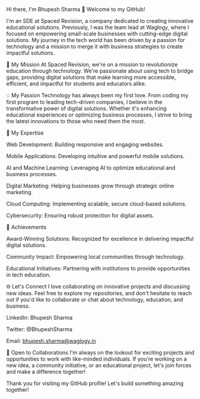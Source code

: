 
Hi there, I'm Bhupesh Sharma 👋 Welcome to my GitHub!

I'm an SDE at Spaced Revision, a company dedicated to creating innovative educational solutions. Previously, I was the team lead at Waglogy, where I focused on empowering small-scale businesses with cutting-edge digital solutions. My journey in the tech world has been driven by a passion for technology and a mission to merge it with business strategies to create impactful solutions.

🚀 My Mission
At Spaced Revision, we're on a mission to revolutionize education through technology. We're passionate about using tech to bridge gaps, providing digital solutions that make learning more accessible, efficient, and impactful for students and educators alike.

💡 My Passion
Technology has always been my first love. From coding my first program to leading tech-driven companies, I believe in the transformative power of digital solutions. Whether it's enhancing educational experiences or optimizing business processes, I strive to bring the latest innovations to those who need them the most.

🔧 My Expertise

Web Development: Building responsive and engaging websites.

Mobile Applications: Developing intuitive and powerful mobile solutions.

AI and Machine Learning: Leveraging AI to optimize educational and business processes.

Digital Marketing: Helping businesses grow through strategic online marketing.

Cloud Computing: Implementing scalable, secure cloud-based solutions.

Cybersecurity: Ensuring robust protection for digital assets.

🌟 Achievements

Award-Winning Solutions: Recognized for excellence in delivering impactful digital solutions.

Community Impact: Empowering local communities through technology.

Educational Initiatives: Partnering with institutions to provide opportunities in tech education.

🌐 Let's Connect
I love collaborating on innovative projects and discussing new ideas. Feel free to explore my repositories, and don't hesitate to reach out if you'd like to collaborate or chat about technology, education, and business.

LinkedIn: Bhupesh Sharma

Twitter: @BhupeshSharma

Email: bhupesh.sharma@waglogy.in

🌱 Open to Collaborations
I'm always on the lookout for exciting projects and opportunities to work with like-minded individuals. If you're working on a new idea, a community initiative, or an educational project, let's join forces and make a difference together!

Thank you for visiting my GitHub profile! Let's build something amazing together!
